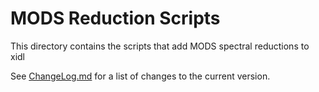 # MODS Reduction Scripts

This directory contains the scripts that add MODS spectral reductions to xidl

See [ChangeLog.md](./ChangeLog.md) for a list of changes to the current version.

